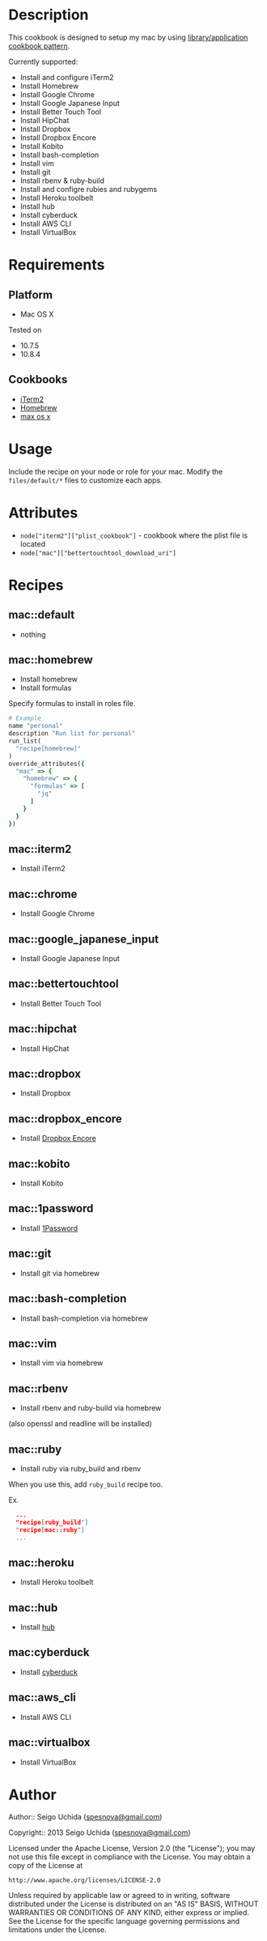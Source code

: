 # Description
This cookbook is designed to setup my mac by using [library/application cookbook pattern](http://devopsanywhere.blogspot.jp/2012/11/how-to-write-reusable-chef-cookbooks.html).

Currently supported:

* Install and configure iTerm2
* Install Homebrew
* Install Google Chrome
* Install Google Japanese Input
* Install Better Touch Tool
* Install HipChat
* Install Dropbox
* Install Dropbox Encore
* Install Kobito
* Install bash-completion
* Install vim
* Install git
* Install rbenv & ruby-build
* Install and configre rubies and rubygems
* Install Heroku toolbelt
* Install hub
* Install cyberduck
* Install AWS CLI
* Install VirtualBox

# Requirements
## Platform

* Mac OS X

Tested on

* 10.7.5
* 10.8.4

## Cookbooks

* [iTerm2](https://github.com/jtimberman/iterm2-cookbook.git)
* [Homebrew](https://github.com/mxcl/homebrew)
* [max os x](https://github.com/jtimberman/mac_os_x-cookbook)

# Usage
Include the recipe on your node or role for your mac. Modify the `files/default/*` files to customize each apps.

# Attributes

* `node["iterm2"]["plist_cookbook"]` - cookbook where the plist file is located
* `node["mac"]["bettertouchtool_download_uri"]`

# Recipes
## mac::default

* nothing

## mac::homebrew

* Install homebrew
* Install formulas

Specify formulas to install in roles file.

```ruby
# Example
name "personal"
description "Run list for personal"
run_list(
  "recipe[homebrew]"
)
override_attributes({
  "mac" => {
    "homebrew" => {
      "formulas" => [
        "jq"
      ]
    }
  }
})
```

## mac::iterm2

* Install iTerm2

## mac::chrome

* Install Google Chrome

## mac::google_japanese_input

* Install Google Japanese Input

## mac::bettertouchtool

* Install Better Touch Tool

## mac::hipchat

* Install HipChat

## mac::dropbox

* Install Dropbox

## mac::dropbox_encore

* Install [Dropbox Encore](http://www.joyofmacs.com/software/dropboxencore/)

## mac::kobito

* Install Kobito

## mac::1password

* Install [1Password](https://agilebits.com/onepassword)

## mac::git

* Install git via homebrew

## mac::bash-completion

* Install bash-completion via homebrew

## mac::vim

* Install vim via homebrew

## mac::rbenv

* Install rbenv and ruby-build via homebrew

(also openssl and readline will be installed)

## mac::ruby

* Install ruby via ruby_build and rbenv

When you use this, add `ruby_build` recipe too.

Ex.

```json
  ...
  "recipe[ruby_build"]
  "recipe[mac::ruby"]
  ...
```

## mac::heroku

* Install Heroku toolbelt

## mac::hub

* Install [hub](https://github.com/github/hub)

## mac:cyberduck

* Install [cyberduck](http://cyberduck.io/)

## mac::aws_cli

* Install AWS CLI

## mac::virtualbox

* Install VirtualBox

# Author

Author:: Seigo Uchida (<spesnova@gmail.com>)

Copyright:: 2013 Seigo Uchida (<spesnova@gmail.com>)

Licensed under the Apache License, Version 2.0 (the "License"); you may not use this file except in compliance with the License. You may obtain a copy of the License at

```
http://www.apache.org/licenses/LICENSE-2.0
```

Unless required by applicable law or agreed to in writing, software distributed under the License is distributed on an "AS IS" BASIS, WITHOUT WARRANTIES OR CONDITIONS OF ANY KIND, either express or implied. See the License for the specific language governing permissions and limitations under the License.
